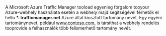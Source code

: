 A Microsoft Azure Traffic Manager tooload egyenleg forgalom tooyour Azure-webhely használata esetén a webhely majd segítségével férhetők el hello  **\*. trafficmanager.net** Azure által kiosztott tartomány nevét. Egy egyéni tartománynevet, például www.contoso.com, is társíthat a webhely rendelés tooprovide a felhasználók több felismerhető tartomány nevét.

